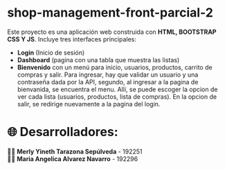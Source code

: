 # shop-management-front-parcial-2
Este proyecto es una aplicación web construida con **HTML, BOOTSTRAP CSS Y JS**. Incluye tres interfaces principales:  
- **Login** (Inicio de sesión)  
- **Dashboard** (pagina con una tabla que muestra las listas)  
- **Bienvenido** con un menú para inicio, usuarios, productos, carrito de compras y salir. 
Para ingresar, hay que validar un usuario y una contraseña dada por la API, segundo, al ingresar a la pagina de bienvanida, se encuentra el menu. Alli, se puede escoger la opcion de ver cada lista (usuarios, productos, lista de compras). En la opcion de salir, se redirige nuevamente a la pagina del login.
# 🌐 Desarrolladores:
👨‍💻 **Merly Yineth Tarazona Sepúlveda** - 192251  
👨‍💻 **Maria Angelica Alvarez Navarro** - 192296 